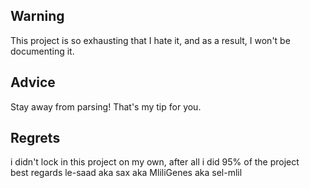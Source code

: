 ## Warning

This project is so exhausting that I hate it, and as a result, I won't be documenting it. 

## Advice

Stay away from parsing! That's my tip for you.

## Regrets

i didn't lock in this project on my own, after all i did 95% of the project <br>
best regards le-saad aka sax aka MliliGenes aka sel-mlil
